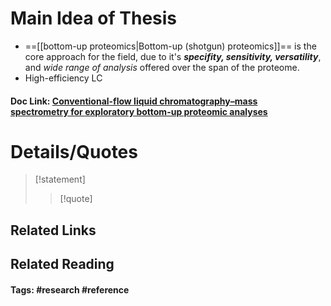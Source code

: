 # Main Idea of Thesis

- ==[[bottom-up proteomics|Bottom-up (shotgun) proteomics]]== is the core approach for the field, due to it's ***specifity, sensitivity, versatility***, and *wide range of analysis* offered over the span of the proteome.
- High-efficiency LC

#### Doc Link: [Conventional-flow liquid chromatography–**mass spectrometry** for **exploratory** bottom-up proteomic analyses](https://pubs.acs.org/doi/abs/10.1021/acs.analchem.8b00525?casa_token=m_UMmPcbNo4AAAAA:rfkQ2-GJRLqP6_5Wt1nFP0u4JJH75bsBEqOXrYYC4105Tp5jc6jXpmWRB3TThhPIpEXCEYcAtTU0zZc)


# Details/Quotes

> [!statement] 
> 
> >[!quote]




## Related Links

## Related Reading



#### Tags: #research #reference 